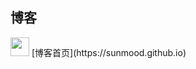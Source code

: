 博客
----------------

<img src="https://sunmood.github.io/assets/images/favicon.png" width="30px"/>
[博客首页](https://sunmood.github.io)
